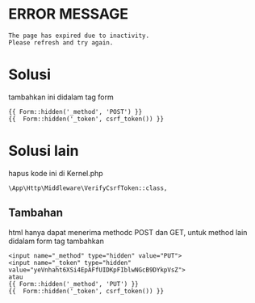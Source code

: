 # ERROR MESSAGE
```
The page has expired due to inactivity. 
Please refresh and try again.
```
# Solusi
tambahkan ini didalam tag form
```
{{ Form::hidden('_method', 'POST') }}
{{  Form::hidden('_token', csrf_token()) }}
```
# Solusi lain
hapus kode ini di Kernel.php
```
\App\Http\Middleware\VerifyCsrfToken::class,
```
## Tambahan
html hanya dapat menerima methodc POST dan GET, untuk method lain didalam form tag tambahkan
```
<input name="_method" type="hidden" value="PUT">
<input name="_token" type="hidden" value="yeVnhaht6XSi4EpAFfUIDKpFIblwNGcB9DYkpVsZ">
atau
{{ Form::hidden('_method', 'PUT') }}
{{  Form::hidden('_token', csrf_token()) }}
```

